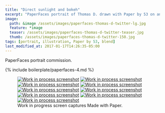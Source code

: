 ```yaml
---
title: "Direct sunlight and bokeh"
excerpt: "PaperFaces portrait of Thomas D. drawn with Paper by 53 on an iPad."
image: 
  path: &image /assets/images/paperfaces-thomas-d-twitter-lg.jpg 
  feature: *image
  teaser: /assets/images/paperfaces-thomas-d-twitter-teaser.jpg
  thumb: /assets/images/paperfaces-thomas-d-twitter-150.jpg
tags: [portrait, illustration, Paper by 53, blend]
last_modified_at: 2017-01-17T14:26:35-05:00
---
```


PaperFaces portrait commission.

{% include boilerplate/paperfaces-4.md %}

<figure class="third">
  <a href="{{ site.url }}/assets/images/paperfaces-thomas-d-process-1-lg.jpg"><img src="{{ site.url }}/assets/images/paperfaces-thomas-d-process-1-600.jpg" alt="Work in process screenshot"></a>
  <a href="{{ site.url }}/assets/images/paperfaces-thomas-d-process-2-lg.jpg"><img src="{{ site.url }}/assets/images/paperfaces-thomas-d-process-2-600.jpg" alt="Work in process screenshot"></a>
  <a href="{{ site.url }}/assets/images/paperfaces-thomas-d-process-3-lg.jpg"><img src="{{ site.url }}/assets/images/paperfaces-thomas-d-process-3-600.jpg" alt="Work in process screenshot"></a>
  <a href="{{ site.url }}/assets/images/paperfaces-thomas-d-process-4-lg.jpg"><img src="{{ site.url }}/assets/images/paperfaces-thomas-d-process-4-600.jpg" alt="Work in process screenshot"></a>
  <a href="{{ site.url }}/assets/images/paperfaces-thomas-d-process-5-lg.jpg"><img src="{{ site.url }}/assets/images/paperfaces-thomas-d-process-5-600.jpg" alt="Work in process screenshot"></a>
  <a href="{{ site.url }}/assets/images/paperfaces-thomas-d-process-6-lg.jpg"><img src="{{ site.url }}/assets/images/paperfaces-thomas-d-process-6-600.jpg" alt="Work in process screenshot"></a>
  <a href="{{ site.url }}/assets/images/paperfaces-thomas-d-process-7-lg.jpg"><img src="{{ site.url }}/assets/images/paperfaces-thomas-d-process-7-600.jpg" alt="Work in process screenshot"></a>
  <a href="{{ site.url }}/assets/images/paperfaces-thomas-d-process-8-lg.jpg"><img src="{{ site.url }}/assets/images/paperfaces-thomas-d-process-8-600.jpg" alt="Work in process screenshot"></a>
  <a href="{{ site.url }}/assets/images/paperfaces-thomas-d-process-9-lg.jpg"><img src="{{ site.url }}/assets/images/paperfaces-thomas-d-process-9-600.jpg" alt="Work in process screenshot"></a>
  <figcaption>Work in progress screen captures Made with Paper.</figcaption>
</figure>
